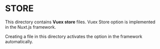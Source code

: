 # STORE

This directory contains **Vuex store** files.
Vuex Store option is implemented in the Nuxt.js framework.

Creating a file in this directory activates the option in the framework automatically.
